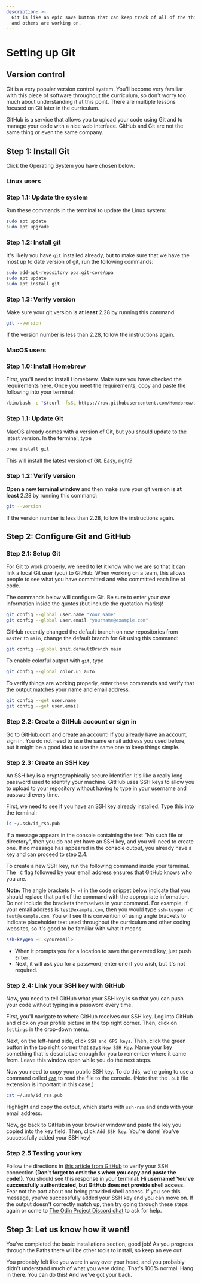 ```yaml
---
description: >-
  Git is like an epic save button that can keep track of all of the things you
  and others are working on.
---
```


# Setting up Git

## Version control

Git is a very popular version control system. You'll become very familiar with this piece of software throughout the curriculum, so don't worry too much about understanding it at this point. There are multiple lessons focused on Git later in the curriculum.

GitHub is a service that allows you to upload your code using Git and to manage your code with a nice web interface. GitHub and Git are not the same thing or even the same company.

## Step 1: Install Git

Click the Operating System you have chosen below:

### Linux users

### **Step 1.1: Update the system**

Run these commands in the terminal to update the Linux system:

```bash
sudo apt update
sudo apt upgrade
```

### **Step 1.2: Install git**

It's likely you have `git` installed already, but to make sure that we have the most up to date version of git, run the following commands:

```bash
sudo add-apt-repository ppa:git-core/ppa
sudo apt update
sudo apt install git
```

### **Step 1.3: Verify version**

Make sure your git version is **at least** 2.28 by running this command:

```bash
git --version
```

If the version number is less than 2.28, follow the instructions again.

### MacOS users

### **Step 1.0: Install Homebrew**

First, you'll need to install Homebrew. Make sure you have checked the requirements [here](https://docs.brew.sh/Installation#macos-requirements). Once you meet the requirements, copy and paste the following into your terminal:

```bash
/bin/bash -c "$(curl -fsSL https://raw.githubusercontent.com/Homebrew/install/HEAD/install.sh)"
```

### **Step 1.1: Update Git**

MacOS already comes with a version of Git, but you should update to the latest version. In the terminal, type

```bash
brew install git
```

This will install the latest version of Git. Easy, right?

### **Step 1.2: Verify version**

**Open a new terminal window** and then make sure your git version is **at least** 2.28 by running this command:

```bash
git --version
```

If the version number is less than 2.28, follow the instructions again.

## Step 2: Configure Git and GitHub

### **Step 2.1: Setup Git**

For Git to work properly, we need to let it know who we are so that it can link a local Git user \(you\) to GitHub. When working on a team, this allows people to see what you have committed and who committed each line of code.

The commands below will configure Git. Be sure to enter your own information inside the quotes \(but include the quotation marks\)!

```bash
git config --global user.name "Your Name"
git config --global user.email "yourname@example.com"
```

GitHub recently changed the default branch on new repositories from `master` to `main`, change the default branch for Git using this command:

```bash
git config --global init.defaultBranch main
```

To enable colorful output with `git`, type

```bash
git config --global color.ui auto
```

To verify things are working properly, enter these commands and verify that the output matches your name and email address.

```bash
git config --get user.name
git config --get user.email
```

### **Step 2.2: Create a GitHub account or sign in**

Go to [GitHub.com](https://github.com/) and create an account! If you already have an account, sign in. You do not need to use the same email address you used before, but it might be a good idea to use the same one to keep things simple.

### **Step 2.3: Create an SSH key**

An SSH key is a cryptographically secure identifier. It's like a really long password used to identify your machine. GitHub uses SSH keys to allow you to upload to your repository without having to type in your username and password every time.

First, we need to see if you have an SSH key already installed. Type this into the terminal:

```bash
ls ~/.ssh/id_rsa.pub
```

If a message appears in the console containing the text "No such file or directory", then you do not yet have an SSH key, and you will need to create one. If no message has appeared in the console output, you already have a key and can proceed to step 2.4.

To create a new SSH key, run the following command inside your terminal. The `-C` flag followed by your email address ensures that GitHub knows who you are.

**Note:** The angle brackets \(`< >`\) in the code snippet below indicate that you should replace that part of the command with the appropriate information. Do not include the brackets themselves in your command. For example, if your email address is `test@example.com`, then you would type `ssh-keygen -C test@example.com`. You will see this convention of using angle brackets to indicate placeholder text used throughout the curriculum and other coding websites, so it's good to be familiar with what it means.

```bash
ssh-keygen -C <youremail>
```

* When it prompts you for a location to save the generated key, just push `Enter`.
* Next, it will ask you for a password; enter one if you wish, but it's not required.

### **Step 2.4: Link your SSH key with GitHub**

Now, you need to tell GitHub what your SSH key is so that you can push your code without typing in a password every time.

First, you'll navigate to where GitHub receives our SSH key. Log into GitHub and click on your profile picture in the top right corner. Then, click on `Settings` in the drop-down menu.

Next, on the left-hand side, click `SSH and GPG keys`. Then, click the green button in the top right corner that says `New SSH Key`. Name your key something that is descriptive enough for you to remember where it came from. Leave this window open while you do the next steps.

Now you need to copy your public SSH key. To do this, we're going to use a command called [`cat`](http://www.linfo.org/cat.html) to read the file to the console. \(Note that the `.pub` file extension is important in this case.\)

```bash
cat ~/.ssh/id_rsa.pub
```

Highlight and copy the output, which starts with `ssh-rsa` and ends with your email address.

Now, go back to GitHub in your browser window and paste the key you copied into the key field. Then, click `Add SSH key`. You're done! You've successfully added your SSH key!

### **Step 2.5 Testing your key**

Follow the directions in [this article from GitHub](https://help.github.com/en/articles/testing-your-ssh-connection) to verify your SSH connection **\(Don't forget to omit the `$` when you copy and paste the code!\)**. You should see this response in your terminal: **Hi username! You've successfully authenticated, but GitHub does not provide shell access.** Fear not the part about not being provided shell access. If you see this message, you've successfully added your SSH key and you can move on. If the output doesn't correctly match up, then try going through these steps again or come to [The Odin Project Discord chat](https://discord.gg/fbFCkYabZB) to ask for help.

## Step 3: Let us know how it went!

You've completed the basic installations section, good job! As you progress through the Paths there will be other tools to install, so keep an eye out!

You probably felt like you were in way over your head, and you probably didn't understand much of what you were doing. That's 100% normal. Hang in there. You can do this! And we've got your back.

